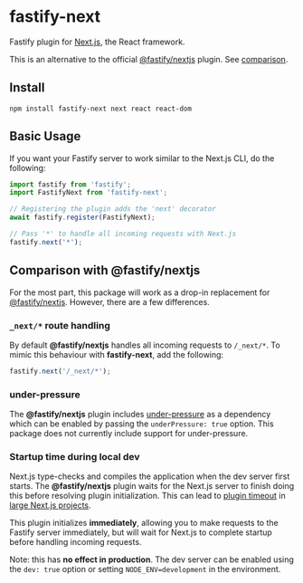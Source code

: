 # fastify-next

Fastify plugin for [Next.js](https://nextjs.org/), the React framework.

This is an alternative to the official [@fastify/nextjs](https://github.com/fastify/fastify-nextjs) plugin. See [comparison](#comparison-with-fastifynextjs).

## Install

```
npm install fastify-next next react react-dom
```

## Basic Usage

If you want your Fastify server to work similar to the Next.js CLI, do the following:

```ts
import fastify from 'fastify';
import FastifyNext from 'fastify-next';

// Registering the plugin adds the 'next' decorator
await fastify.register(FastifyNext);

// Pass '*' to handle all incoming requests with Next.js
fastify.next('*');
```

## Comparison with @fastify/nextjs

For the most part, this package will work as a drop-in replacement for [@fastify/nextjs](https://github.com/fastify/fastify-nextjs). However, there are a few differences.

### `_next/*` route handling

By default **@fastify/nextjs** handles all incoming requests to `/_next/*`. To mimic this behaviour with **fastify-next**, add the following:

```ts
fastify.next('/_next/*');
```

### under-pressure

The **@fastify/nextjs** plugin includes [under-pressure](https://www.npmjs.com/package/under-pressure) as a dependency which can be enabled by passing the `underPressure: true` option. This package does not currently include support for under-pressure.

### Startup time during local dev

Next.js type-checks and compiles the application when the dev server first starts. The **@fastify/nextjs** plugin waits for the Next.js server to finish doing this before resolving plugin initialization. This can lead to [plugin timeout](https://www.fastify.io/docs/latest/Reference/Server/#plugintimeout) in [large Next.js projects](https://github.com/fastify/fastify-nextjs#plugin-timeout-and-nextjs-development-mode).

This plugin initializes **immediately**, allowing you to make requests to the Fastify server immediately, but will wait for Next.js to complete startup before handling incoming requests.

Note: this has **no effect in production**. The dev server can be enabled using the `dev: true` option or setting `NODE_ENV=development` in the environment.
